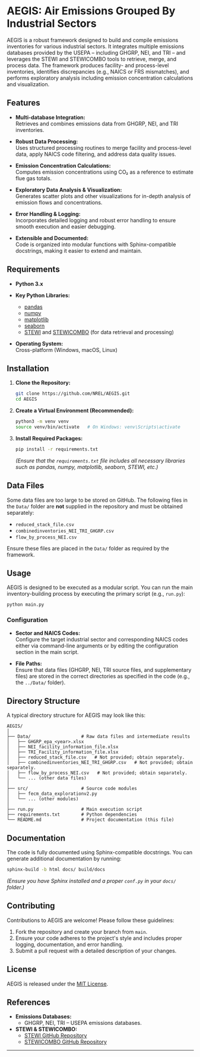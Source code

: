 

# AEGIS: Air Emissions Grouped By Industrial Sectors

AEGIS is a robust framework designed to build and compile emissions inventories for various industrial sectors. It integrates multiple emissions databases provided by the USEPA – including GHGRP, NEI, and TRI – and leverages the STEWI and STEWICOMBO tools to retrieve, merge, and process data. The framework produces facility- and process-level inventories, identifies discrepancies (e.g., NAICS or FRS mismatches), and performs exploratory analysis including emission concentration calculations and visualization.

## Features

- **Multi-database Integration:**  
  Retrieves and combines emissions data from GHGRP, NEI, and TRI inventories.

- **Robust Data Processing:**  
  Uses structured processing routines to merge facility and process-level data, apply NAICS code filtering, and address data quality issues.

- **Emission Concentration Calculations:**  
  Computes emission concentrations using CO₂ as a reference to estimate flue gas totals.

- **Exploratory Data Analysis & Visualization:**  
  Generates scatter plots and other visualizations for in-depth analysis of emission flows and concentrations.

- **Error Handling & Logging:**  
  Incorporates detailed logging and robust error handling to ensure smooth execution and easier debugging.

- **Extensible and Documented:**  
  Code is organized into modular functions with Sphinx-compatible docstrings, making it easier to extend and maintain.

## Requirements

- **Python 3.x**  
- **Key Python Libraries:**  
  - [pandas](https://pandas.pydata.org/)
  - [numpy](https://numpy.org/)
  - [matplotlib](https://matplotlib.org/)
  - [seaborn](https://seaborn.pydata.org/)
  - [STEWI](https://github.com/USEPA/Stewi) and [STEWICOMBO](https://github.com/USEPA/Stewicombo) (for data retrieval and processing)

- **Operating System:**  
  Cross-platform (Windows, macOS, Linux)

## Installation

1. **Clone the Repository:**

   ```bash
   git clone https://github.com/NREL/AEGIS.git
   cd AEGIS
   ```

2. **Create a Virtual Environment (Recommended):**

   ```bash
   python3 -m venv venv
   source venv/bin/activate   # On Windows: venv\Scripts\activate
   ```

3. **Install Required Packages:**

   ```bash
   pip install -r requirements.txt
   ```

   *(Ensure that the `requirements.txt` file includes all necessary libraries such as pandas, numpy, matplotlib, seaborn, STEWI, etc.)*

## Data Files

Some data files are too large to be stored on GitHub. The following files in the `Data/` folder are **not** supplied in the repository and must be obtained separately:

- `reduced_stack_file.csv`
- `combinedinventories_NEI_TRI_GHGRP.csv`
- `flow_by_process_NEI.csv`

Ensure these files are placed in the `Data/` folder as required by the framework.

## Usage

AEGIS is designed to be executed as a modular script. You can run the main inventory-building process by executing the primary script (e.g., `run.py`):

```bash
python main.py
```

### Configuration

- **Sector and NAICS Codes:**  
  Configure the target industrial sector and corresponding NAICS codes either via command-line arguments or by editing the configuration section in the main script.

- **File Paths:**  
  Ensure that data files (GHGRP, NEI, TRI source files, and supplementary files) are stored in the correct directories as specified in the code (e.g., the `../Data/` folder).

## Directory Structure

A typical directory structure for AEGIS may look like this:

```
AEGIS/
│
├── Data/                   # Raw data files and intermediate results
│   ├── GHGRP_epa_<year>.xlsx
│   ├── NEI_facility_information_file.xlsx
│   ├── TRI_Facility_information_file.xlsx
│   ├── reduced_stack_file.csv   # Not provided; obtain separately.
│   ├── combinedinventories_NEI_TRI_GHGRP.csv   # Not provided; obtain separately.
│   ├── flow_by_process_NEI.csv   # Not provided; obtain separately.
│   └── ... (other data files)
│
├── src/                    # Source code modules
│   ├── fecm_data_explorationv2.py
│   └── ... (other modules)
│
├── run.py                  # Main execution script
├── requirements.txt        # Python dependencies
└── README.md               # Project documentation (this file)
```

## Documentation

The code is fully documented using Sphinx-compatible docstrings. You can generate additional documentation by running:

```bash
sphinx-build -b html docs/ build/docs
```

*(Ensure you have Sphinx installed and a proper `conf.py` in your `docs/` folder.)*

## Contributing

Contributions to AEGIS are welcome! Please follow these guidelines:

1. Fork the repository and create your branch from `main`.
2. Ensure your code adheres to the project's style and includes proper logging, documentation, and error handling.
3. Submit a pull request with a detailed description of your changes.

## License

AEGIS is released under the [MIT License](LICENSE).

## References

- **Emissions Databases:**  
  - GHGRP, NEI, TRI – USEPA emissions databases.
- **STEWI & STEWICOMBO:**  
  - [STEWI GitHub Repository](https://github.com/USEPA/Stewi)
  - [STEWICOMBO GitHub Repository](https://github.com/USEPA/Stewicombo)

---

